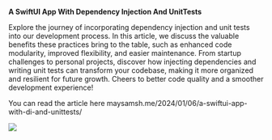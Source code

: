 **A SwiftUI App With Dependency Injection And UnitTests**

Explore the journey of incorporating dependency injection and unit tests into our development process. In this article, we discuss the valuable benefits these practices bring to the table, such as enhanced code modularity, improved flexibility, and easier maintenance. From startup challenges to personal projects, discover how injecting dependencies and writing unit tests can transform your codebase, making it more organized and resilient for future growth. Cheers to better code quality and a smoother development experience! 

You can read the article here maysamsh.me/2024/01/06/a-swiftui-app-with-di-and-unittests/

![](https://maysamsh.me/wp-content/uploads/tdd-swiftui-big-picture.png)
